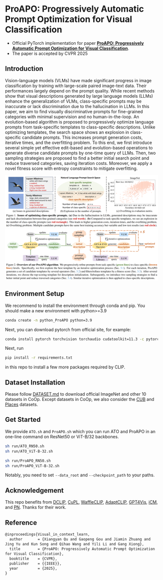 # ProAPO: Progressively Automatic Prompt Optimization for Visual Classification

* Official PyTorch implementation for paper [**ProAPO: Progressively Automatic Prompt Optimization for Visual Classification**](https://arxiv.org/abs/2502.19844).
* The paper is accepted by CVPR 2025

## Introduction 
Vision-language models (VLMs) have made significant progress in image classification by training with large-scale paired image-text data. Their performances largely depend on the prompt quality. While recent methods show that visual descriptions generated by large language models (LLMs) enhance the generalization of VLMs, class-specific prompts may be inaccurate or lack discrimination due to the hallucination in LLMs. In this paper, we aim to find visually discriminative prompts for fine-grained categories with minimal supervision and no human-in-the-loop. An evolution-based algorithm is proposed to progressively optimize language prompts from task-specific templates to class-specific descriptions. Unlike optimizing templates, the search space shows an explosion in class-specific candidate prompts. This increases prompt generation costs, iterative times, and the overfitting problem. To this end, we first introduce several simple yet effective edit-based and evolution-based operations to generate diverse candidate prompts by one-time query of LLMs. Then, two sampling strategies are proposed to find a better initial search point and reduce traversed categories, saving iteration costs. Moreover, we apply a novel fitness score with entropy constraints to mitigate overfitting. 

<div align="center">
  <img width=800 src="paper_image/Motivation.png"/>
</div>

<div align="center">
  <img width=800 src="paper_image/Method.png"/>
</div>

## Environment Setup

We recommend to install the environment through conda and pip. You should make a new environment with python>=3.9
```bash
conda create -n python_ProAPO python=3.9
```

Next, you can download pytorch from official site, for example:
```bash
conda install pytorch torchvision torchaudio cudatoolkit=11.3 -c pytorch
```
Next, run 
```bash
pip install -r requirements.txt
```
in this repo to install a few more packages required by CLIP.

## Dataset Installation

Please follow [DATASET.md](https://github.com/KaiyangZhou/CoOp/blob/main/DATASETS.md) to download official ImageNet and other 10 datasets in CoOp.
Except datasets in CoOp, we also consider the [CUB](https://www.vision.caltech.edu/datasets/cub_200_2011/) and [Places](http://places2.csail.mit.edu/) datasets.

## Get Started

We provide `ATO.sh` and `ProAPO.sh` which you can run ATO and ProAPO in an one-line command on ResNet50 or ViT-B/32 backbones.
```bash
sh run/ATO_RN50.sh
sh run/ATO_ViT-B-32.sh
```
```bash
sh run/ProAPO_RN50.sh
sh run/ProAPO_ViT-B-32.sh
```
Notably, you need to set `--data_root` and `--checkpoint_path` to your paths.



## Acknowledgement 

This repo benefits from [DCLIP](https://github.com/sachit-menon/classify_by_description_release), [CuPL](https://github.com/sarahpratt/CuPL), [WaffleCLIP](https://github.com/ExplainableML/WaffleCLIP), [AdaptCLIP](https://github.com/cvl-umass/AdaptCLIPZS), [GPT4Vis](https://github.com/whwu95/GPT4Vis), [iCM](https://github.com/zhuole1025/LLMs_as_Visual_Explainers), and [PN](https://github.com/shihongl1998/LLM-as-a-blackbox-optimizer). Thanks for their work.

## Reference

```
@inproceedings{Visual_in_context_learn,
  author       = {Xiangyan Qu and Gaopeng Gou and Jiamin Zhuang and Jing Yu and Kun Song and Qihao Wang and Yili Li and Gang Xiong},
  title        = {ProAPO: Progressively Automatic Prompt Optimization for Visual Classification},
  booktitle    = {CVPR},
  publisher    = {{IEEE}},
  year         = {2025},
}
```
